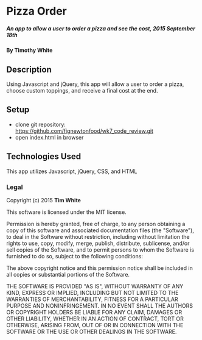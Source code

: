 # Pizza Order

##### An app to allow a user to order a pizza and see the cost, 2015 September 18th

#### By Timothy White

## Description

Using Javascript and jQuery, this app will allow a user to order a pizza, choose custom toppings, and receive a final cost at the end.

## Setup

* clone git repository: https://github.com/fignewtonfood/wk7_code_review.git
* open index.html in browser

## Technologies Used

This app utilizes Javascript, jQuery, CSS, and HTML

### Legal

Copyright (c) 2015 **Tim White**

This software is licensed under the MIT license.

Permission is hereby granted, free of charge, to any person obtaining a copy
of this software and associated documentation files (the "Software"), to deal
in the Software without restriction, including without limitation the rights
to use, copy, modify, merge, publish, distribute, sublicense, and/or sell
copies of the Software, and to permit persons to whom the Software is
furnished to do so, subject to the following conditions:

The above copyright notice and this permission notice shall be included in
all copies or substantial portions of the Software.

THE SOFTWARE IS PROVIDED "AS IS", WITHOUT WARRANTY OF ANY KIND, EXPRESS OR
IMPLIED, INCLUDING BUT NOT LIMITED TO THE WARRANTIES OF MERCHANTABILITY,
FITNESS FOR A PARTICULAR PURPOSE AND NONINFRINGEMENT. IN NO EVENT SHALL THE
AUTHORS OR COPYRIGHT HOLDERS BE LIABLE FOR ANY CLAIM, DAMAGES OR OTHER
LIABILITY, WHETHER IN AN ACTION OF CONTRACT, TORT OR OTHERWISE, ARISING FROM,
OUT OF OR IN CONNECTION WITH THE SOFTWARE OR THE USE OR OTHER DEALINGS IN
THE SOFTWARE.
